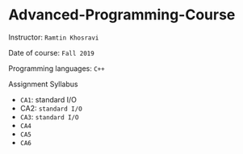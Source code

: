 # Advanced-Programming-Course


Instructor: `Ramtin Khosravi`

Date of course: `Fall 2019`

Programming languages: `C++`

Assignment Syllabus
- `CA1`: standard I/O
- CA2: `standard I/O`
- `CA3`: `standard I/O`
- `CA4`
- `CA5`
- `CA6`